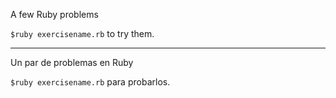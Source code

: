 A few Ruby problems

`$ruby exercisename.rb` to try them.

----------------------------------------

Un par de problemas en Ruby

`$ruby exercisename.rb` para probarlos.
